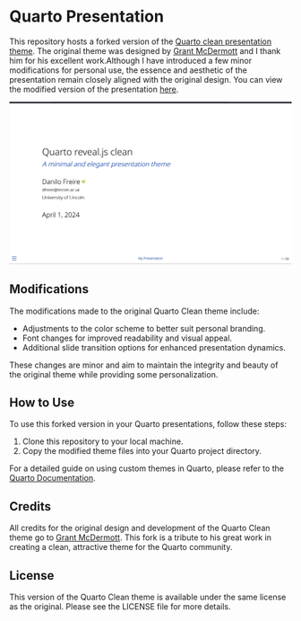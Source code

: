 # Quarto Presentation

This repository hosts a forked version of the [Quarto clean presentation theme](https://github.com/grantmcdermott/quarto-revealjs-clean). The original theme was designed by [Grant McDermott](https://grantmcdermott.com/) and I thank him for his excellent work.Although I have introduced a few minor modifications for personal use, the essence and aesthetic of the presentation remain closely aligned with the original design. You can view the modified version of the presentation [here](https://danilofreire.github.io/quarto-presentation/quarto-presentation.html).

[![](screenshot.png "live demo")](https://danilofreire.github.io/quarto-presentation/quarto-presentation.html)

## Modifications

The modifications made to the original Quarto Clean theme include:

- Adjustments to the color scheme to better suit personal branding.
- Font changes for improved readability and visual appeal.
- Additional slide transition options for enhanced presentation dynamics.

These changes are minor and aim to maintain the integrity and beauty of the original theme while providing some personalization.

## How to Use

To use this forked version in your Quarto presentations, follow these steps:

1. Clone this repository to your local machine.
2. Copy the modified theme files into your Quarto project directory.

For a detailed guide on using custom themes in Quarto, please refer to the [Quarto Documentation](https://quarto.org/docs/presentations).

## Credits

All credits for the original design and development of the Quarto Clean theme go to [Grant McDermott](https://grantmcdermott.com/). This fork is a tribute to his great work in creating a clean, attractive theme for the Quarto community.

## License

This version of the Quarto Clean theme is available under the same license as the original. Please see the LICENSE file for more details.

